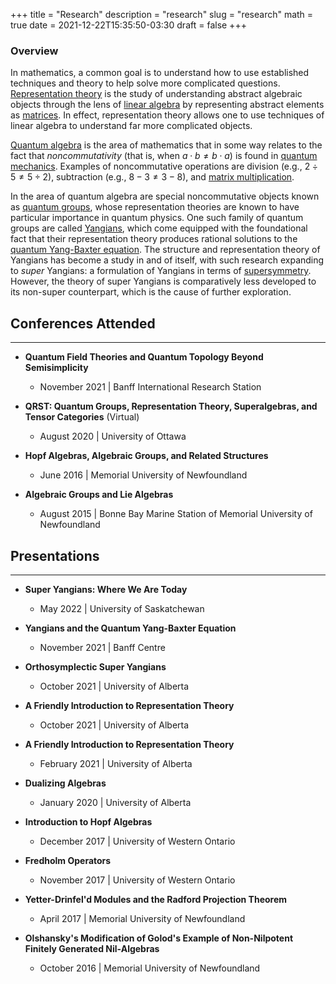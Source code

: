+++
title = "Research"
description = "research"
slug = "research"
math = true
date = 2021-12-22T15:35:50-03:30
draft = false
+++

### Overview

In mathematics, a common goal is to understand how to use established techniques and theory to help solve more complicated questions. [Representation theory](https://en.wikipedia.org/wiki/Representation_theory) is the study of understanding abstract algebraic objects through the lens of [linear algebra](https://en.wikipedia.org/wiki/Linear_algebra) by representing abstract elements as [matrices](https://en.wikipedia.org/wiki/Matrix_(mathematics)). In effect, representation theory allows one to use techniques of linear algebra to understand far more complicated objects.

[Quantum algebra](https://en.wikipedia.org/wiki/Quantum_algebra) is the area of mathematics that in some way relates to the fact that *noncommutativity* (that is, when $a \cdot b \neq b \cdot a$) is found in [quantum mechanics](https://en.wikipedia.org/wiki/Quantum_mechanics). Examples of noncommutative operations are division (e.g., $2 \div 5 \neq 5 \div 2$), subtraction (e.g., $8-3 \neq 3-8$), and [matrix multiplication](https://en.wikipedia.org/wiki/Matrix_multiplication).

In the area of quantum algebra are special noncommutative objects known as [quantum groups](https://en.wikipedia.org/wiki/Quantum_group), whose representation theories are known to have particular importance in quantum physics. One such family of quantum groups are called [Yangians](https://en.wikipedia.org/wiki/Yangian), which come equipped with the foundational fact that their representation theory produces rational solutions to the [quantum Yang-Baxter equation](https://en.wikipedia.org/wiki/Yang–Baxter_equation). The structure and representation theory of Yangians has become a study in and of itself, with such research expanding to *super* Yangians: a formulation of Yangians in terms of [supersymmetry](https://en.wikipedia.org/wiki/Supersymmetry). However, the theory of super Yangians is comparatively less developed to its non-super counterpart, which is the cause of further exploration.

<!-- ### In Detail

Given any finite-dimensional complex simple Lie algebra $\mathfrak{g}$, the Yangian $Y_{\hbar}(\mathfrak{g})$ is a unital associative $\mathbb{C}$-algebra depending on some ancillary parameter $\hbar$, which when specializing $\hbar$ to a certain complex number, becomes the universal enveloping algebra $\mathfrak{U}(\mathfrak{g}[z])$ of the polynomial current algebra $\mathfrak{g}[z]$. In short, the Yangian $Y_{\hbar}(\mathfrak{g})$ is a (Hopf) algebra deformation, or more accurately a homogeneous quantization, of $\mathfrak{U}(\mathfrak{g}[z])$.

Yangians are examples of affine quantum groups, meaning that they are (noncommutative and noncocommutative) pseudo-quasitriangular Hopf algebras. They were first formally introduced by V. Drinfel'd who named such in honour of the physicist C. N. Yang. However, these algebraic structures arose earlier in terms of their representations in mathematical physics within the context of [integrable quantum field theory](https://en.wikipedia.org/wiki/Quantum_inverse_scattering_method).

$R_{12}(u_{1},u_{2})R_{13}(u_{1},u_{3})R_{23}(u_{2},u_{3})=R_{23}(u_{2},u_{3})R_{13}(u_{1},u_{3})R_{12}(u_{1},u_{2})$ -->

## Conferences Attended

---

+ **Quantum Field Theories and Quantum Topology Beyond Semisimplicity**
  + November 2021 | Banff International Research Station

+ **QRST: Quantum Groups, Representation Theory, Superalgebras, and Tensor Categories** (Virtual)
  + August 2020 | University of Ottawa

+ **Hopf Algebras, Algebraic Groups, and Related Structures**
  + June 2016 | Memorial University of Newfoundland

+ **Algebraic Groups and Lie Algebras**
  + August 2015 | Bonne Bay Marine Station of Memorial University of Newfoundland

## Presentations

---

+ **Super Yangians: Where We Are Today**
  + May 2022 | University of Saskatchewan

+ **Yangians and the Quantum Yang-Baxter Equation**
  + November 2021 | Banff Centre

+ **Orthosymplectic Super Yangians**
  + October 2021 | University of Alberta

+ **A Friendly Introduction to Representation Theory**
  + October 2021 | University of Alberta

+ **A Friendly Introduction to Representation Theory**
  + February 2021 | University of Alberta

+ **Dualizing Algebras**
  + January 2020 | University of Alberta

+ **Introduction to Hopf Algebras**
  + December 2017 | University of Western Ontario

+ **Fredholm Operators**
  + November 2017 | University of Western Ontario

+ **Yetter-Drinfel'd Modules and the Radford Projection Theorem**
  + April 2017 | Memorial University of Newfoundland

+ **Olshansky's Modification of Golod's Example of Non-Nilpotent Finitely Generated Nil-Algebras**
  + October 2016 | Memorial University of Newfoundland
